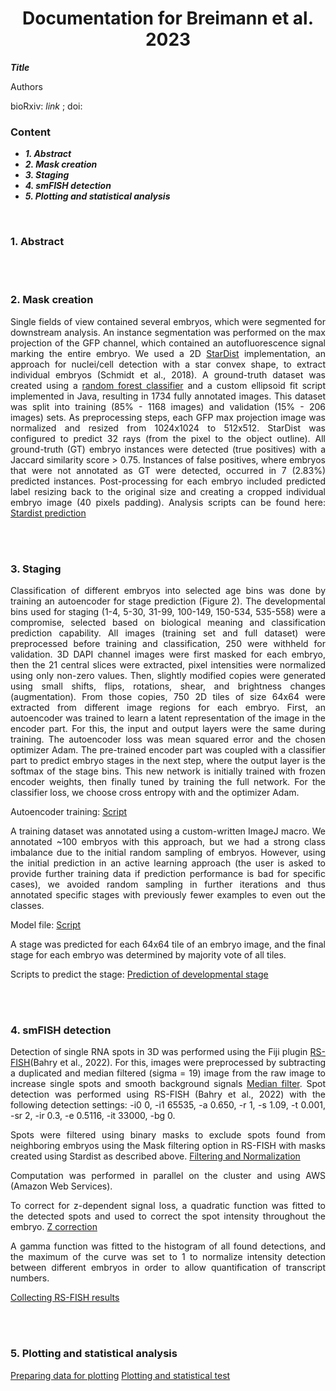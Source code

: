 <div align="center">
  
# Documentation for Breimann et al. 2023

</div>

_**Title**_

 
Authors 

bioRxiv: _link_ ; doi: 




### Content

* _**1.	Abstract**_
* _**2.	Mask creation**_
* _**3.	Staging**_
* _**4.	smFISH detection**_
* _**5.	Plotting and statistical analysis**_


<br />

<div style="text-align: justify">
 
### 1.	Abstract 



<br />
<br />


### 2. Mask creation

Single fields of view contained several embryos, which were segmented for downstream analysis. An instance segmentation was performed on the max projection of the GFP channel, which contained an autofluorescence signal marking the entire embryo. We used a 2D [StarDist](https://github.com/stardist/stardist) implementation, an approach for nuclei/cell detection with a star convex shape, to extract individual embryos (Schmidt et al., 2018). A ground-truth dataset was created using a [random forest classifier](https://github.com/PreibischLab/image_RF) and a custom ellipsoid fit script implemented in Java, resulting in 1734 fully annotated images. This dataset was split into training (85% - 1168 images) and validation (15% - 206 images) sets. As preprocessing steps, each GFP max projection image was normalized and resized from 1024x1024 to 512x512. StarDist was configured to predict 32 rays (from the pixel to the object outline). All ground-truth (GT) embryo instances were detected (true positives) with a Jaccard similarity score  > 0.75. Instances of false positives, where embryos that were not annotated as GT were detected, occurred in 7 (2.83%) predicted instances. Post-processing for each embryo included predicted label resizing back to the original size and creating a cropped individual embryo image (40 pixels padding). Analysis scripts can be found here: [Stardist prediction](https://github.com/PreibischLab/nd2totif-maskembryos-stagebin-pipeline/blob/master/2_stardist_predict.py)


<br />
<br />

### 3. Staging 

Classification of different embryos into selected age bins was done by training an autoencoder for stage prediction (Figure 2). The developmental bins used for staging (1-4, 5-30, 31-99, 100-149, 150-534, 535-558) were a compromise, selected based on biological meaning and classification prediction capability. All images (training set and full dataset) were preprocessed before training and classification, 250 were withheld for validation. 3D DAPI channel images were first masked for each embryo, then the 21 central slices were extracted, pixel intensities were normalized using only non-zero values. Then, slightly modified copies were generated using small shifts, flips, rotations, shear, and brightness changes (augmentation). From those copies, 750 2D tiles of size 64x64 were extracted from different image regions for each embryo. 
First, an autoencoder was trained to learn a latent representation of the image in the encoder part. For this, the input and output layers were the same during training. The autoencoder loss was mean squared error and the chosen optimizer Adam. The pre-trained encoder part was coupled with a classifier part to predict embryo stages in the next step, where the output layer is the softmax of the stage bins. This new network is initially trained with frozen encoder weights, then finally tuned by training the full network. For the classifier loss, we choose cross entropy with and the optimizer Adam. 

Autoencoder training: [Script]()


A training dataset was annotated using a custom-written ImageJ macro. We annotated ~100 embryos with this approach, but we had a strong class imbalance due to the initial random sampling of embryos. However, using the initial prediction in an active learning approach (the user is asked to provide further training data if prediction performance is bad for specific cases), we avoided random sampling in further iterations and thus annotated specific stages with previously fewer examples to even out the classes. 

Model file: [Script]()

A stage was predicted for each 64x64 tile of an embryo image, and the final stage for each embryo was determined by majority vote of all tiles.

Scripts to predict the stage: [Prediction of developmental stage](https://github.com/PreibischLab/nd2totif-maskembryos-stagebin-pipeline/blob/master/4_stage_prediction.py)

<br />
<br />


### 4. smFISH detection 

Detection of single RNA spots in 3D was performed using the Fiji plugin [RS-FISH](https://github.com/PreibischLab/RS-FISH)(Bahry et al., 2022). For this, images were preprocessed by subtracting a duplicated and median filtered (sigma = 19) image from the raw image to increase single spots and smooth background signals [Median filter](). Spot detection was performed using RS-FISH (Bahry et al., 2022) with the following detection settings: -i0 0, -i1 65535, -a 0.650, -r 1, -s 1.09, -t 0.001, -sr 2, -ir 0.3, -e 0.5116, -it 33000, -bg 0. 


Spots were filtered using binary masks to exclude spots found from neighboring embryos using the Mask filtering option in RS-FISH with masks created using Stardist as described above. [Filtering and Normalization](https://github.com/PreibischLab/RS-FISH/blob/master/src/main/java/corrections/MaskFiltering.java)



Computation was performed in parallel on the cluster and using AWS (Amazon Web Services). 


To correct for z-dependent signal loss, a quadratic function was fitted to the detected spots and used to correct the spot intensity throughout the embryo. [Z correction](https://github.com/PreibischLab/RS-FISH/blob/master/src/main/java/corrections/ZCorrection.java)



A gamma function was fitted to the histogram of all found detections, and the maximum of the curve was set to 1 to normalize intensity detection between different embryos in order to allow quantification of transcript numbers.



[Collecting RS-FISH results]()

<br />
<br /> 


### 5. Plotting and statistical analysis

[Preparing data for plotting]()
[Plotting and statistical test]()

<br />
<br />



